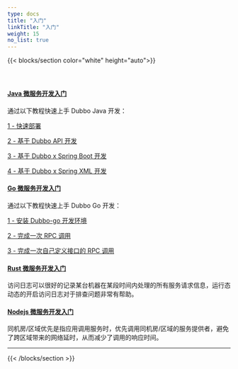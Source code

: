 ```yaml
---
type: docs
title: "入门"
linkTitle: "入门"
weight: 15
no_list: true
---
```


{{< blocks/section color="white" height="auto">}}
<div class="td-content list-page">
    <div class="lead"></div><header class="article-meta">
    </header><div class="row">
    <div class="col-sm col-md-6 mb-4">
        <div class="h-100 card shadow" href="#">
            <div class="card-body">
                <h4 class="card-title">
                    <a href='{{< relref "./java/" >}}'>Java 微服务开发入门</a>
                </h4>
                    <p>通过以下教程快速上手 Dubbo Java 开发：</p>
                    <p><a href='{{< relref "./java/brief" >}}'>1 - 快速部署</a></p>
                    <p><a href='{{< relref "./java/api" >}}'>2 - 基于 Dubbo API 开发</a></p>
                    <p><a href='{{< relref "./java/spring-boot" >}}'>3 - 基于 Dubbo x Spring Boot 开发</a></p>
                    <p><a href='{{< relref "./java/spring-xml" >}}'>4 - 基于 Dubbo x Spring XML 开发</a></p>
            </div>
        </div>
    </div>
    <div class="col-sm col-md-6 mb-4">
        <div class="h-100 card shadow">
            <div class="card-body">
                <h4 class="card-title">
                    <a href='{{< relref "./go/" >}}'>Go 微服务开发入门</a>
                </h4>
                    <p>通过以下教程快速上手 Dubbo Go 开发：</p>
                    <p><a href='{{< relref "./go/install" >}}'>1 - 安装 Dubbo-go 开发环境</a></p>
                    <p><a href='{{< relref "./go/quickstart_triple" >}}'>2 - 完成一次 RPC 调用</a></p>
                    <p><a href='{{< relref "./go/quickstart_triple_with_customize" >}}'>3 - 完成一次自己定义接口的 RPC 调用</a></p>
            </div>
        </div>
    </div>
    <div class="col-sm col-md-6 mb-4">
        <div class="h-100 card shadow">
            <div class="card-body">
                <h4 class="card-title">
                    <a href='{{< relref "./rust/" >}}'>Rust 微服务开发入门</a>
                </h4>
                <p>访问日志可以很好的记录某台机器在某段时间内处理的所有服务请求信息，运行态动态的开启访问日志对于排查问题非常有帮助。
                </p>
            </div>
        </div>
    </div>
    <div class="col-sm col-md-6 mb-4">
        <div class="h-100 card shadow">
            <div class="card-body">
                <h4 class="card-title">
                    <a href='{{< relref "./nodejs/" >}}'>Nodejs 微服务开发入门</a>
                </h4>
                <p>同机房/区域优先是指应用调用服务时，优先调用同机房/区域的服务提供者，避免了跨区域带来的网络延时，从而减少了调用的响应时间。
                </p>
            </div>
        </div>
    </div>
</div>
<hr>
</div>

{{< /blocks/section >}}